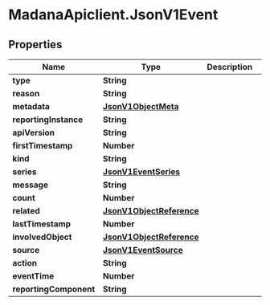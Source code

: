 # MadanaApiclient.JsonV1Event

## Properties

Name | Type | Description | Notes
------------ | ------------- | ------------- | -------------
**type** | **String** |  | [optional] 
**reason** | **String** |  | [optional] 
**metadata** | [**JsonV1ObjectMeta**](JsonV1ObjectMeta.md) |  | [optional] 
**reportingInstance** | **String** |  | [optional] 
**apiVersion** | **String** |  | [optional] 
**firstTimestamp** | **Number** |  | [optional] 
**kind** | **String** |  | [optional] 
**series** | [**JsonV1EventSeries**](JsonV1EventSeries.md) |  | [optional] 
**message** | **String** |  | [optional] 
**count** | **Number** |  | [optional] 
**related** | [**JsonV1ObjectReference**](JsonV1ObjectReference.md) |  | [optional] 
**lastTimestamp** | **Number** |  | [optional] 
**involvedObject** | [**JsonV1ObjectReference**](JsonV1ObjectReference.md) |  | [optional] 
**source** | [**JsonV1EventSource**](JsonV1EventSource.md) |  | [optional] 
**action** | **String** |  | [optional] 
**eventTime** | **Number** |  | [optional] 
**reportingComponent** | **String** |  | [optional] 


